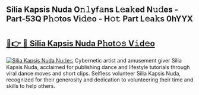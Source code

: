 ## Silia Kapsis Nuda O𝚗𝚕yf𝚊ns L𝚎a𝚔ed N𝚞𝚍es - Part-53Q P𝚑𝚘tos Vi𝚍𝚎o - H𝚘𝚝 Part L𝚎a𝚔s 0hYYX

# <h2><a href="http://kf4gkn.oniu.top/?m=Silia+Kapsis+Nuda">🔗👉 🔴 Silia Kapsis Nuda P𝚑ot𝚘𝚜 V𝚒d𝚎o</a></h2>

[![Silia Kapsis Nuda Nu𝚍e𝚜](https://i.imgur.com/0qMVB7G.gif)](http://kf4gkn.oniu.top/?m=Silia+Kapsis+Nuda)
Cybernetic artist and amusement giver Silia Kapsis Nuda, acclaimed for publishing dance and lifestyle tutorials through viral dance moves and short clips. Selfless volunteer Silia Kapsis Nuda, recognized for their generosity and dedication to volunteering their time and skills to help others.  
